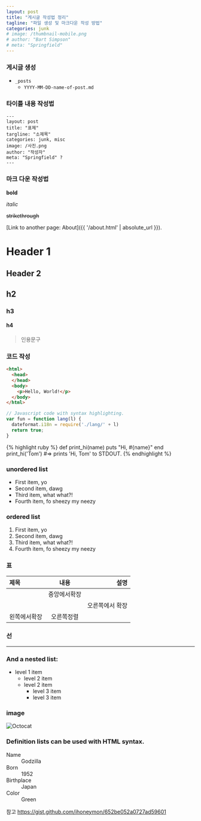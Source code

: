 ```yaml
---
layout: post
title: "게시글 작성법 정리"
tagline: "파일 생성 및 마크다운 작성 방법"
categories: junk
# image: /thumbnail-mobile.png
# author: "Bart Simpson"
# meta: "Springfield"
---
```





### 게시글 생성
* `_posts` 
  * `YYYY-MM-DD-name-of-post.md` 

### 타이틀 내용 작성법
```
---
layout: post
title: "표제"
targline: "소제목"
categories: junk, misc
image: /사진.png
author: "작성자"
meta: "Springfield" ?
---
```

### 마크 다운 작성법

**bold**

_italic_

~~strikethrough~~

[Link to another page: About]({{ '/about.html' | absolute_url }}).

# [](#header-1)Header 1

## [](#header-2)Header 2
## h2

### h3

####  h4

> 인용문구

### 코드 작성
```html
<html>
  <head>
  </head>
  <body>
    <p>Hello, World!</p>
  </body>
</html>
```

```js
// Javascript code with syntax highlighting.
var fun = function lang(l) {
  dateformat.i18n = require('./lang/' + l)
  return true;
}
```

{% highlight ruby %}
def print_hi(name)
  puts "Hi, #{name}"
end
print_hi('Tom')
#=> prints 'Hi, Tom' to STDOUT.
{% endhighlight %}

### unordered list
- First item, yo
- Second item, dawg
- Third item, what what?!
- Fourth item, fo sheezy my neezy

### ordered list
1. First item, yo
2. Second item, dawg
3. Third item, what what?!
4. Fourth item, fo sheezy my neezy

### 표

|제목|내용|설명|
|:---|:---:|---:|
||중앙에서확장||
|||오른쪽에서 확장|
|왼쪽에서확장|오른쪽정렬||

### 선
* * *

### And a nested list:

- level 1 item
  - level 2 item
  - level 2 item
    - level 3 item
    - level 3 item

### image
![Octocat](https://github.githubassets.com/images/icons/emoji/octocat.png)

### Definition lists can be used with HTML syntax.
<dl>
<dt>Name</dt>
<dd>Godzilla</dd>
<dt>Born</dt>
<dd>1952</dd>
<dt>Birthplace</dt>
<dd>Japan</dd>
<dt>Color</dt>
<dd>Green</dd>
</dl>

참고
https://gist.github.com/ihoneymon/652be052a0727ad59601